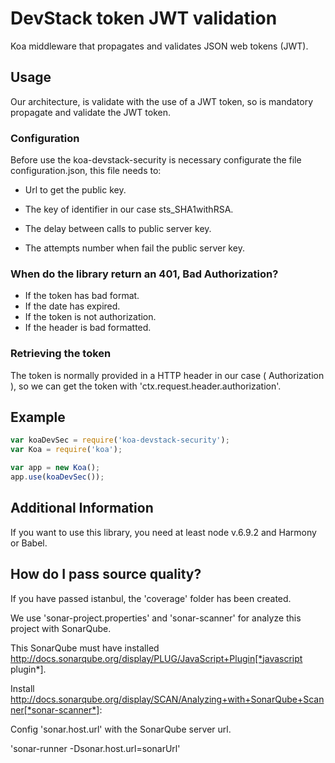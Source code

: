 # DevStack token JWT validation

Koa middleware that propagates and validates JSON web tokens (JWT).

## Usage

Our architecture, is validate with the use of a JWT token, so is mandatory propagate and validate the JWT token.

### Configuration

Before use the koa-devstack-security is necessary configurate the file
configuration.json, this file needs to:

- Url to get the public key.

- The key of identifier in our case sts_SHA1withRSA.

- The delay between calls to public server key.

- The attempts number when fail the public server key.

### When do the library return an 401, Bad Authorization?

- If the token has bad format.
- If the date has expired.
- If the token is not authorization.
- If the header is bad formatted.

### Retrieving the token

The token is normally provided in a HTTP header in our case ( Authorization ),
so we can get the token with 'ctx.request.header.authorization'.

## Example
```javascript
var koaDevSec = require('koa-devstack-security');
var Koa = require('koa');

var app = new Koa();
app.use(koaDevSec());
```

## Additional Information

If you want to use this library, you need at least node v.6.9.2 and
Harmony or Babel.

## How do I pass source quality?

If you have passed istanbul, the 'coverage' folder has been created.

We use 'sonar-project.properties' and 'sonar-scanner' for analyze this project with SonarQube.

This SonarQube must have installed http://docs.sonarqube.org/display/PLUG/JavaScript+Plugin[*javascript plugin*].

Install http://docs.sonarqube.org/display/SCAN/Analyzing+with+SonarQube+Scanner[*sonar-scanner*]:

Config 'sonar.host.url' with the SonarQube server url.

'sonar-runner -Dsonar.host.url=sonarUrl'
